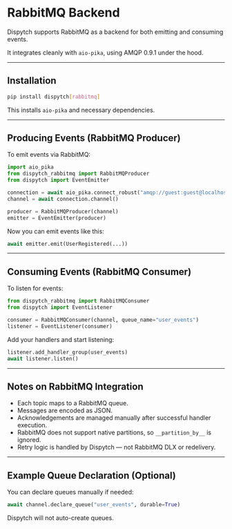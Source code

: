 # RabbitMQ Backend

Dispytch supports RabbitMQ as a backend for both emitting and consuming events.

It integrates cleanly with `aio-pika`, using AMQP 0.9.1 under the hood.

---

## Installation

```bash
pip install dispytch[rabbitmq]
````

This installs `aio-pika` and necessary dependencies.

---

## Producing Events (RabbitMQ Producer)

To emit events via RabbitMQ:

```python
import aio_pika
from dispytch_rabbitmq import RabbitMQProducer
from dispytch import EventEmitter

connection = await aio_pika.connect_robust("amqp://guest:guest@localhost/")
channel = await connection.channel()

producer = RabbitMQProducer(channel)
emitter = EventEmitter(producer)
```

Now you can emit events like this:

```python
await emitter.emit(UserRegistered(...))
```

---

## Consuming Events (RabbitMQ Consumer)

To listen for events:

```python
from dispytch_rabbitmq import RabbitMQConsumer
from dispytch import EventListener

consumer = RabbitMQConsumer(channel, queue_name="user_events")
listener = EventListener(consumer)
```

Add your handlers and start listening:

```python
listener.add_handler_group(user_events)
await listener.listen()
```

---

## Notes on RabbitMQ Integration

* Each topic maps to a RabbitMQ queue.
* Messages are encoded as JSON.
* Acknowledgements are managed manually after successful handler execution.
* RabbitMQ does not support native partitions, so `__partition_by__` is ignored.
* Retry logic is handled by Dispytch — not RabbitMQ DLX or redelivery.

---

## Example Queue Declaration (Optional)

You can declare queues manually if needed:

```python
await channel.declare_queue("user_events", durable=True)
```

Dispytch will not auto-create queues.


